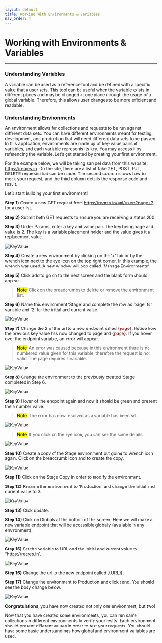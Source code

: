 ```yaml
---
layout: default
title: Working With Environments & Variables
nav_order: 4
---
```


# Working with Environments & Variables
---

### Understanding Variables
A variable can be used as a reference tool and be defined with a specific value that a user sets. This tool can be useful when the variable exists in different places and may be changed at one place through the usage of a global variable. Therefore, this allows user changes to be more efficient and readable. 

### Understanding Environments 
An environment allows for collections and requests to be run against different data sets. You can have different environments meant for testing, development, and production that will need different data sets to be passed. In this application, environments are made up of key-value pairs of variables, and each variable represents its key. You may access it by referencing the variable. Let’s get started by creating your first environment.

For the example below, we will be taking sampel data from this website: https://reqres.in. On the site, there are a list of fake GET, POST, PUT, DELETE requests that can be made. The second column shows how to mock your request, and the third column details the response code and result.


Let’s start building your first environment!

**Step 1)** Create a new GET request from https://reqres.in/api/users?page=2 for a user list.

**Step 2)** Submit both GET requests to ensure you are receiving a status 200.
 
**Step 3)** Under Params, enter a key and value pair. The key being page and value is 2. The key is a variable placement holder and the value gives it a replacement value.

![KeyValue](https://raw.githubusercontent.com/cee-elle/postman-documentation/gh-pages/docs/raw/enviro-A.png)

**Step 4)** Create a new environment by clicking on the ‘+’ tab or by the wrench icon next to the eye icon on the top right corner. In this example, the wrench was used. A new window will pop called ‘Manage Environments’. 

**Step 5)** Click add to go on to the next screen and the blank form should appear.

> <mark>Note:</mark> Click on the breadcrumbs to delete or remove the environment list.

**Step 6)** Name this environment ‘Stage’ and complete the row as ‘page’ for variable and ‘2’ for the initial and current value.

![KeyValue](https://raw.githubusercontent.com/cee-elle/postman-documentation/gh-pages/docs/raw/enviro-B.png)

**Step 7)** Change the 2 of the url to a new endpoint called <font color="maroon">{page}</font>. Notice how the previous key value has now changed to page and <font color="maroon">{page}</font>. If you hover over the endpoint variable, an error will appear.

> <mark>Note:</mark> An error was caused because in this environment there is no numbered value given for this variable, therefore the request is not valid. The page requires a variable.

![KeyValue](https://raw.githubusercontent.com/cee-elle/postman-documentation/gh-pages/docs/raw/enviro-C.png)

**Step 8)** Change the environment to the previously created ‘Stage’ completed in Step 6. 

![KeyValue](https://raw.githubusercontent.com/cee-elle/postman-documentation/gh-pages/docs/raw/enviro-D.png)

**Step 9)** Hover of the endpoint again and now it should be green and present the a number value. 

> <mark>Note:</mark> The error has now resolved as a variable has been set.

![KeyValue](https://raw.githubusercontent.com/cee-elle/postman-documentation/gh-pages/docs/raw/enviro-E.png)

> <mark>Note:</mark> If you click on the eye icon, you can see the same details.

![KeyValue](https://raw.githubusercontent.com/cee-elle/postman-documentation/gh-pages/docs/raw/enviro-F.png)

**Step 10)** Create a copy of the Stage environment put going to wrench icon again. Click on the breadcrumb icon and to create the copy. 

![KeyValue](https://raw.githubusercontent.com/cee-elle/postman-documentation/gh-pages/docs/raw/enviro-G.png)

**Step 11)** Click on the Stage Copy in order to modify the environment.

**Step 12)** Rename the environment to ‘Production’ and change the initial and current value to 3. 

![KeyValue](https://raw.githubusercontent.com/cee-elle/postman-documentation/gh-pages/docs/raw/enviro-H.png)

**Step 13)** Click update.

**Step 14)** Click on Globals at the bottom of the screen. Here we will make a new variable endpoint that will be accessible globally (available in any environment).

![KeyValue](https://raw.githubusercontent.com/cee-elle/postman-documentation/gh-pages/docs/raw/enviro-I.png)

**Step 15)** Set the variable to URL and the initial and current value to “https://reqres.in”.

![KeyValue](https://raw.githubusercontent.com/cee-elle/postman-documentation/gh-pages/docs/raw/enviro-J.png)

**Step 16)** Change the url to the new endpoint called {{URL}}.

**Step 17)** Change the environment to Production and click send. You should see the body change below.

![KeyValue](https://raw.githubusercontent.com/cee-elle/postman-documentation/gh-pages/docs/raw/enviro-K.png)

**Congratulations**, you have now created not only one environment, but two!

Now that you have created some environments, you can run same collections in different environments to verify your reslts. Each environment should present different values in order to test your requests. You should have some basic understandings how global and environment variables are used.
